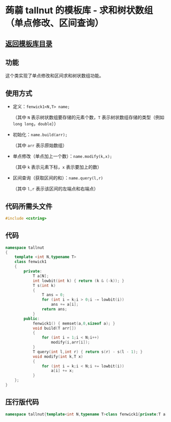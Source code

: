 # 蒟蒻 tallnut 的模板库 - 求和树状数组（单点修改、区间查询）

## [返回模板库目录](https://tallnutliu.github.io/My-Blog/2025/02/15/My-Templates-(Chinese-version).html)

## 功能
这个类实现了单点修改和区间求和树状数组功能。

## 使用方式
- 定义：`fenwick1<N,T> name;`
  
  （其中 `N` 表示树状数组要存储的元素个数，`T` 表示树状数组存储的类型（例如 `long long`，`double`））
  
- 初始化：`name.build(arr);`
  
  （其中 `arr` 表示原始数组）
  
- 单点修改（单点加上一个数）：`name.modify(k,x);`
  
  （其中 `k` 表示元素下标，`x` 表示要加上的数）
  
- 区间查询（获取区间的和）：`name.query(l,r)`
  
  （其中 `l,r` 表示该区间的左端点和右端点）

## 代码所需头文件
```cpp
#include <cstring>
```

## 代码
```cpp
namespace tallnut
{
	template <int N,typename T>
	class fenwick1
	{
		private:
			T a[N];
			int lowbit(int k) { return (k & (-k)); }
			T s(int k)
			{
				T ans = 0;
				for (int i = k;i > 0;i -= lowbit(i))
					ans += a[i];
				return ans;
			}
		public:
			fenwick1() { memset(a,0,sizeof a); }
			void build(T arr[])
			{
				for (int i = 1;i < N;i++)
					modify(i,arr[i]);
			}
			T query(int l,int r) { return s(r) - s(l - 1); }
			void modify(int k,T x)
			{
				for (int i = k;i < N;i += lowbit(i))
					a[i] += x;
			}
	};
}
```

## 压行版代码
```cpp
namespace tallnut{template<int N,typename T>class fenwick1{private:T a[N];int lowbit(int k){return(k&(-k));}T s(int k){T ans=0;for(int i=k;i>0;i-=lowbit(i))ans+=a[i];return ans;}public:fenwick1(){memset(a,0,sizeof a);}void build(T arr[]){for(int i=1;i<N;i++)modify(i,arr[i]);}T query(int l,int r){return s(r)-s(l-1);}void modify(int k,T x){for(int i=k;i<N;i+=lowbit(i))a[i]+=x;}};}
```
